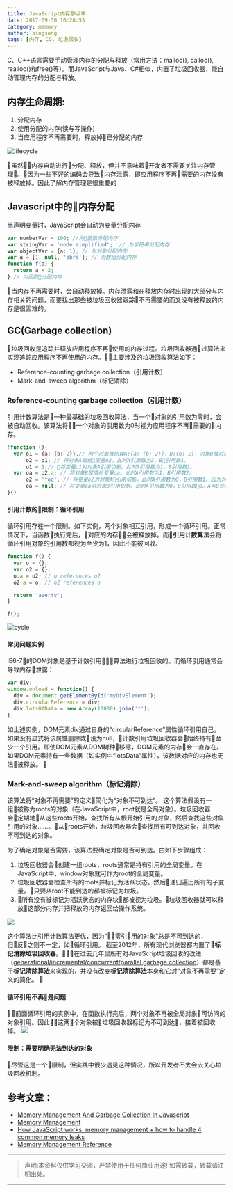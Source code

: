 ```yaml
---
title: JavaScript内存那点事
date: 2017-09-30 16:28:53
category: memory
author: singsong
tags: [内存, CG, 垃圾回收]
---
```


C、C++语言需要手动管理内存的分配与释放（常用方法：malloc(), calloc(), realloc()和free()等）。而JavaScript与Java、C#相似，内置了垃圾回收器，能自动管理内存的分配与释放。

## 内存生命周期:

1. 分配内存
2. 使用分配的内存(读与写操作)
3. 当应用程序不再需要时，释放掉已分配的内存

![lifecycle](./life-cycle.png)

虽然内存自动进行分配、释放，但并不意味着开发者不需要关注内存管理。因为一些不好的编码会导致[内存泄露](https://en.wikipedia.org/wiki/Memory_leak#Reference_counting_and_cyclic_references)，即应用程序不再需要的内存没有被释放掉。因此了解内存管理是很重要的


## Javascript中的内存分配


当声明变量时，JavaScript会自动为变量分配内存
```js
var numberVar = 100; //为整数分配内存
var stringVar = 'node simplified';  // 为字符串分配内存 
var objectVar = {a: 1}; // 为对象分配内存
var a = [1, null, 'abra']; // 为数组分配内存
function f(a) {
  return a + 2;
} // 为函数分配内存 
```
当内存不再需要时，会自动释放掉。内存泄露和在释放内存时出现的大部分与内存相关的问题，而要找出那些被垃圾回收器跟踪不再需要的而又没有被释放的内存是很困难的。

## GC(Garbage collection)
垃圾回收是追踪并释放应用程序不再使用的内存过程。垃圾回收器通过算法来实现追踪应用程序不再使用的内存。主要涉及的垃圾回收算法如下：

- Reference-counting garbage collection（引用计数）
- Mark-and-sweep algorithm（标记清除）

### Reference-counting garbage collection（引用计数）
引用计数算法是一种最基础的垃圾回收算法，当一个对象的引用数为零时，会被自动回收。该算法将一个对象的引用数为0时视为应用程序不再需要的内存。

```js
!function (){
  var o1 = {a: {b: 2}},// 两个对象被创建A:{a: {b: 2}}，B:{b: 2}，对象B被对象A的属性a引用，对象A被赋值给变量o1。A和B的引用数都为1，因此不能被回收。
      o2 = o1; // 将对象A赋给变量o2。此时A引用数为2，B引用数1。
      o1 = 1;// 将变量o1对对象A引用切断。此时A引用数为1，B引用数1。
  var oa = o2.a; // 将对象B赋值给变量oa。此时A引用数为1，B引用数2。
      o2 = 'foo'; // 将变量o2对对象A引用切断。此时A引用数为0，B引用数1。因为对象A的a属性被变量oa引用，因此对象A不能被释放。
      oa = null; // 将变量oa对对象B引用切断。此时A引用数为0，B引用数0。A与B会被回收。
}()
```

#### 引用计数的限制：循环引用
  循环引用存在一个限制。如下实例，两个对象相互引用，形成一个循环引用。正常情况下，当函数执行完后，对应的内存会被释放掉。而**引用计数算法**会将循环引用对象的引用数都视为至少为1，因此不能被回收。

```js
function f() {
  var o = {};
  var o2 = {};
  o.a = o2; // o references o2
  o2.a = o; // o2 references o

  return 'azerty';
}

f();
```
![cycle](./cycle.png)


#### 常见问题实例

  IE6-7的DOM对象是基于计数引用算法进行垃圾回收的。而循环引用通常会导致内存泄露：

```js
var div;
window.onload = function() {
  div = document.getElementById('myDivElement');
  div.circularReference = div;
  div.lotsOfData = new Array(10000).join('*');
};
```
如上述实例，DOM元素div通过自身的“circularReference”属性循环引用自己。如果没有显式将该属性删除或设为null，计数引用垃圾回收器会始终持有至少一个引用。即使DOM元素从DOM树种移除，DOM元素的内存会一直存在。如果DOM元素持有一些数据（如实例中“lotsData”属性），该数据对应的内存也无法被释放。


### Mark-and-sweep algorithm（标记清除）

该算法将“对象不再需要”的定义简化为“对象不可到达”。
这个算法假设有一组被称为roots的对象（在JavaScript中，root就是全局对象）。垃圾回收器会定期地从这些roots开始，查找所有从根开始引用的对象，然后查找这些对象引用的对象……。从roots开始，垃圾回收器会查找所有可到达对象，并回收不可到达的对象。

为了确定对象是否需要，该算法要确定对象是否可到达。由如下步骤组成：

1. 垃圾回收器会创建一组roots，roots通常是持有引用的全局变量。在JavaScript中，window对象就可作为root的全局变量。
2. 垃圾回收器会检查所有的roots并标记为活跃状态。然后递归遍历所有的子变量。只要从root不能到达的都被标记为垃圾。
3. 所有没有被标记为活跃状态的内存块都被视为垃圾。垃圾回收器就可以释放这部分内存并把释放的内存返回给操作系统。

![](./mark-sweep.gif)


这个算法比引用计数算法更优，因为“零引用的对象”总是不可到达的，但反之则不一定，如循环引用。
截至2012年，所有现代浏览器都内置了**标记清除垃圾回收器**。在过去几年里所有对JavaScript垃圾回收的改进（[generational/incremental/concurrent/parallel garbage collection](http://www.memorymanagement.org/glossary/g.html#term-generational-garbage-collection)）都是基于**标记清除算法**来实现的，并没有改变**标记清除算法**本身和它对“对象不再需要”定义的简化。

#### 循环引用不再是问题
前面循环引用的实例中，在函数执行完后，两个对象不再被全局对象可访问的对象引用。因此这两个对象被垃圾回收器标记为不可到达，接着被回收掉。
![](./no-cycle.png)

#### 限制：需要明确无法到达的对象
尽管这是一个限制，但实践中很少遇见这种情况，所以开发者不太会去关心垃圾回收机制。


## 参考文章：

- [Memory Management And Garbage Collection In Javascript](http://www.nodesimplified.com/2017/08/javascript-memory-management-and.html)
- [Memory Management](https://developer.mozilla.org/en-US/docs/Web/JavaScript/Memory_Management)
- [How JavaScript works: memory management + how to handle 4 common memory leaks](https://blog.sessionstack.com/how-javascript-works-memory-management-how-to-handle-4-common-memory-leaks-3f28b94cfbec)
- [Memory Management Reference](http://www.memorymanagement.org/glossary/g.html#term-generational-garbage-collection)

---

> 声明:本资料仅供学习交流，严禁使用于任何商业用途! 如需转载，转载请注明出处。

---